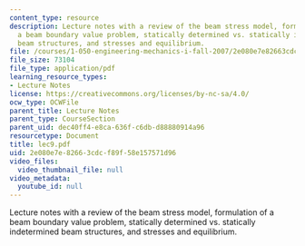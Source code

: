 ```yaml
---
content_type: resource
description: Lecture notes with a review of the beam stress model, formulation of
  a beam boundary value problem, statically determined vs. statically indetermined
  beam structures, and stresses and equilibrium.
file: /courses/1-050-engineering-mechanics-i-fall-2007/2e080e7e82663cdcf89f58e157571d96_lec9.pdf
file_size: 73104
file_type: application/pdf
learning_resource_types:
- Lecture Notes
license: https://creativecommons.org/licenses/by-nc-sa/4.0/
ocw_type: OCWFile
parent_title: Lecture Notes
parent_type: CourseSection
parent_uid: dec40ff4-e8ca-636f-c6db-d88880914a96
resourcetype: Document
title: lec9.pdf
uid: 2e080e7e-8266-3cdc-f89f-58e157571d96
video_files:
  video_thumbnail_file: null
video_metadata:
  youtube_id: null
---
```

Lecture notes with a review of the beam stress model, formulation of a beam boundary value problem, statically determined vs. statically indetermined beam structures, and stresses and equilibrium.